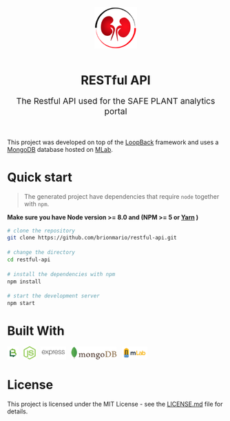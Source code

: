 <p align="center">
    <img style="display:block;text-align:center" src="./docs/readme-resources/Logo.png" alt="logo" width="100" />
    <br/>
    <h1 align="center">RESTful API</h1>
    <p align="center" style="font-size: 1.2rem;">The Restful API used for the SAFE PLANT analytics portal</p>
</p>
<br/>

This project was developed on top of the [LoopBack](http://loopback.io) framework and uses a [MongoDB](https://www.mongodb.com/") database hosted on [MLab](https://mlab.com/).

# Quick start

> The generated project have dependencies that require `node` together with `npm`.

**Make sure you have Node version >= 8.0 and (NPM >= 5 or [Yarn](https://yarnpkg.com) )**

```bash
# clone the repository
git clone https://github.com/brionmario/restful-api.git

# change the directory
cd restful-api

# install the dependencies with npm
npm install

# start the development server
npm start

```

# Built With

<a href="https://loopback.io/"><img src="./docs/readme-resources/technologies/loopback.svg" alt="Loopback" height="30" /></a>&nbsp;&nbsp;
<a href="https://nodejs.org/en/"><img src="./docs/readme-resources/technologies/node-1.svg" alt="NodeJS" height="30" /></a>&nbsp;&nbsp;
<a href="https://expressjs.com/"><img src="./docs/readme-resources/technologies/expressjs.svg" alt="ExpressJS" height="30" /></a>&nbsp;&nbsp;
<a href="https://www.mongodb.com/"><img src="./docs/readme-resources/technologies/mongodb.svg" alt="MongoDB" height="30" /></a>&nbsp;&nbsp;
<a href="https://mlab.com/"><img src="./docs/readme-resources/technologies/mlab.svg" alt="MLab" height="30" /></a>&nbsp;&nbsp;

# License

This project is licensed under the MIT License - see the [LICENSE.md](LICENSE.md) file for details.
